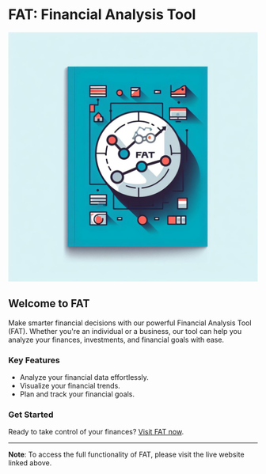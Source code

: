 # FAT: Financial Analysis Tool

![Financial Analysis](static/img/Portada.jpg)

## Welcome to FAT

Make smarter financial decisions with our powerful Financial Analysis Tool (FAT). Whether you're an individual or a business, our tool can help you analyze your finances, investments, and financial goals with ease.

### Key Features

- Analyze your financial data effortlessly.
- Visualize your financial trends.
- Plan and track your financial goals.

### Get Started

Ready to take control of your finances? [Visit FAT now](http://takeiteasy.pythonanywhere.com/).

---

**Note**: To access the full functionality of FAT, please visit the live website linked above.
